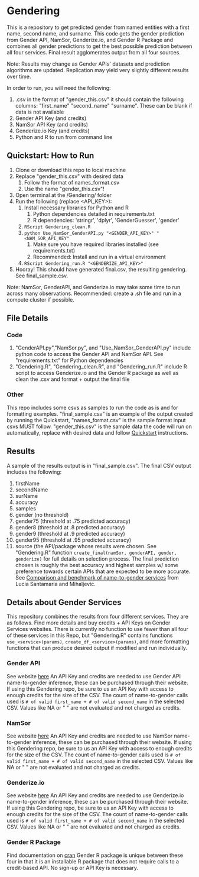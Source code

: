 # Gendering
This is a repository to get predicted gender from named entities with a first name, second name, and surname. This code gets the gender prediction from Gender API, NamSor, Genderize.io, and Gender R Package and combines all gender predictions to get the best possible prediction between all four services. Final result agglomerates output from all four sources.

Note: Results may change as Gender APIs' datasets and prediction algorithms are updated. Replication may yield very slightly different results over time.

In order to run, you will need the following:
1. .csv in the format of "gender_this.csv" it should contain the following columns: "first_name" "second_name" "surname". These can be blank if data is not available
2. Gender API Key (and credits)
3. NamSor API Key (and credits)
4. Genderize.io Key (and credits)
5. Python and R to run from command line

## Quickstart: How to Run
1. Clone or download this repo to local machine
2. Replace "gender_this.csv" with desired data
    1. Follow the format of names_format.csv
    2. Use the name "gender_this.csv"!
3. Open terminal at the /Gendering/ folder
4. Run the following (replace <API_KEY>):
    1. Install necessary libraries for Python and R
        1. Python dependencies detailed in requirements.txt
        2. R dependencies: 'stringr', 'dplyr', 'GenderGuesser', 'gender'
    3. `RScript Gendering_clean.R`
    4. `python Use_NamSor_GenderAPI.py "<GENDER_API_KEY>" "<NAM_SOR_API_KEY"`
        1. Make sure you have required libraries installed (see requirements.txt)
        2. Recommended: Install and run in a virtual environment
    5. `RScript Gendering_run.R "<GENDERIZE_API_KEY>"`
5. Hooray! This should have generated final.csv, the resulting gendering. See final_sample.csv.

Note: NamSor, GenderAPI, and Genderize.io may take some time to run across many observations. Recommended: create a .sh file and run in a compute cluster if possible.

## File Details
### Code
1. "GenderAPI.py","NamSor.py", and "Use_NamSor_GenderAPI.py" include python code to access the Gender API and NamSor API. See "requirements.txt" for Python dependencies
2. "Gendering.R", "Gendering_clean.R", and "Gendering_run.R" include R script to access Genderize.io and the Gender R package as well as clean the .csv and format + output the final file
### Other
This repo includes some csvs as samples to run the code as is and for formatting examples. "final_sample.csv" is an example of the output created by running the Quickstart, "names_format.csv" is the sample format input csvs MUST follow. "gender_this.csv" is the sample data the code will run on automatically, replace with desired data and follow [Quickstart](##heading-1 "Goto quickstart") instructions.

## Results
A sample of the results output is in "final_sample.csv". The final CSV output includes the following:
1. firstName
2. secondName
3. surName
4. accuracy
5. samples
6. gender (no threshold)
7. gender75 (threshold at .75 predicted accuracy)
8. gender8 (threshold at .8 predicted accuracy)
9. gender9 (threshold at .9 predicted accuracy)
10. gender95 (threshold at .95 predicted accuracy)
11. source (the API/package whose results were chosen. See "Gendering.R" function `create_final(namSor, genderAPI, gender, genderize)` for full details on selection process. The final prediction chosen is roughly the best accuracy and highest samples w/ some preference towards certain APIs that are expected to be more accurate. See [Comparison and benchmark of name-to-gender services](https://peerj.com/articles/cs-156/) from Lucia Santamaria and Mihaljevic. 

## Details about Gender Services
This repository combines the results from four different services. They are as follows. Find more details and buy credits + API Keys on Gender Services websites. There is currently no function to use fewer than all four of these services in this Repo, but "Gendering.R" contains functions `use_<service>(params)`, `create_df_<service>(params)`, and more formatting functions that can produce desired output if modified and run individually.
### Gender API
See website [here](https://gender-api.com/)
An API Key and credits are needed to use Gender API name-to-gender inference, these can be purchased through their website. If using this Gendering repo, be sure to us an API Key with access to enough credits for the size of the CSV. The count of name-to-gender calls used is `# of valid first_name + # of valid second_name` in the selected CSV. Values like NA or " " are not evaluated and not charged as credits.
### NamSor
See website [here](https://namsor.app/)
An API Key and credits are needed to use NamSor name-to-gender inference, these can be purchased through their website. If using this Gendering repo, be sure to us an API Key with access to enough credits for the size of the CSV. The count of name-to-gender calls used is `# of valid first_name + # of valid second_name` in the selected CSV. Values like NA or " " are not evaluated and not charged as credits.
### Genderize.io
See website [here](https://genderize.io/)
An API Key and credits are needed to use Genderize.io name-to-gender inference, these can be purchased through their website. If using this Gendering repo, be sure to us an API Key with access to enough credits for the size of the CSV. The count of name-to-gender calls used is `# of valid first_name + # of valid second_name` in the selected CSV. Values like NA or " " are not evaluated and not charged as credits.
### Gender R Package
Find documentation on [cran](https://cran.r-project.org/web/packages/gender/index.html)
Gender R package is unique between these four in that it is an installable R package that does not require calls to a credit-based API. No sign-up or API Key is necessary.
